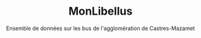 <div align="center">
  <h1>MonLibellus</h1>
  <p>Ensemble de données sur les bus de l'agglomération de Castres-Mazamet</p>
</div>
